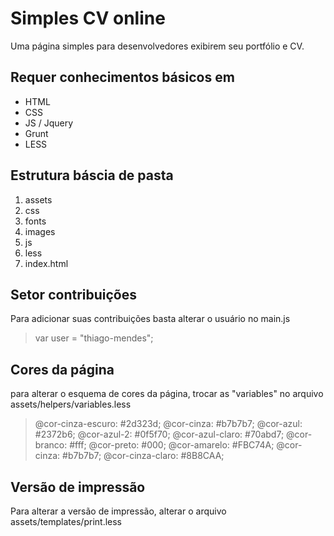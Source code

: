 # Simples CV online

Uma página simples para desenvolvedores exibirem seu portfólio e CV.

## Requer conhecimentos básicos em
- HTML
- CSS
- JS / Jquery
- Grunt
- LESS

## Estrutura báscia de pasta

1. assets
  1. css
  2. fonts
  3. images
  4. js
  5. less
2. index.html


## Setor contribuições 

Para adicionar suas contribuições basta alterar o usuário no main.js

> var user = "thiago-mendes"; 


## Cores da página

para alterar o esquema de cores da página, trocar as "variables" no arquivo assets/helpers/variables.less

> @cor-cinza-escuro: #2d323d;
> @cor-cinza: #b7b7b7;
> @cor-azul: #2372b6;
> @cor-azul-2: #0f5f70;
> @cor-azul-claro: #70abd7;
> @cor-branco: #fff;
> @cor-preto: #000;
> @cor-amarelo: #FBC74A;
> @cor-cinza: #b7b7b7;
> @cor-cinza-claro: #8B8CAA;

## Versão de impressão

Para alterar a versão de impressão, alterar o arquivo  assets/templates/print.less

